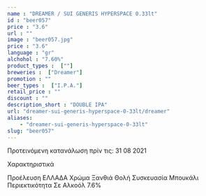 ```yaml
---
name : "DREAMER / SUI GENERIS HYPERSPACE 0.33lt"
id : "beer057"
price : "3.6"
url : ""
image : "beer057.jpg"
price : "3.6"
language : "gr"
alchohol : "7.60%"
product_types :  [""]
breweries :  ["Dreamer"]
promotion : ""
beer_types :  ["I.P.A."]
retail_price : ""
discount : ""
description_short : "DOUBLE IPA"
url: "dreamer-sui-generis-hyperspace-0-33lt/dreamer"
aliases: 
    - "dreamer-sui-generis-hyperspace-0-33lt"
slug: "beer057"
---
```


Προτεινόμενη κατανάλωση πρίν τις: 31 08 2021

Χαρακτηριστικά

Προέλευση
ΕΛΛΑΔΑ
Χρώμα
Ξανθιά Θολή
Συσκευασία
Μπουκάλι
Περιεκτικότητα Σε Αλκοόλ
7.6%